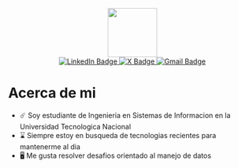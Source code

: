 <div id="header" align="center">
  <img src="https://media.giphy.com/media/qgQUggAC3Pfv687qPC/giphy.gif" width="100"/>
  
  <div id="badges">
    <a href="https://www.linkedin.com/in/alangarber/">
      <img src="https://img.shields.io/badge/LinkedIn-blue?style=for-the-badge&logo=linkedin&logoColor=white" alt="LinkedIn Badge"/>
    </a>
    <a href="https://twitter.com/Alangarber5">
      <img src="https://img.shields.io/badge/X-black?style=for-the-badge&logo=x&logoColor=white" alt="X Badge"/>
    </a>
    <a href="mailto:alangarber1@gmail.com">
      <img src="https://img.shields.io/badge/gmail-red?style=for-the-badge&logo=gmail&logoColor=white" alt="Gmail Badge"/>
    </a>
  </div>

  <img src="https://komarev.com/ghpvc/?username=alangarber&style=flat-square&color=blue" alt=""/>
</div>

<div align="Left">
  <h1>Acerca de mi</h1>
    <ul>
      <li>☄️ Soy estudiante de Ingenieria en Sistemas de Informacion en la Universidad Tecnologica Nacional</li>
      <li>⌛ Siempre estoy en busqueda de tecnologias recientes para mantenerme al dia</li>
      <li>🖥️ Me gusta resolver desafios orientado al manejo de datos</li>
    </ul>
</div>
